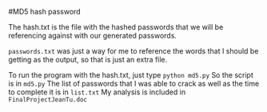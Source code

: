 #MD5 hash password

The hash.txt is the file with the hashed passwords that we will be referencing against with our generated passwords.

`passwords.txt` was just a way for me to reference the words that I should be getting as the output, so that is just an extra file.

To run the program with the hash.txt, just type  `python md5.py`
So the script is in `md5.py`
The list of passwords that I was able to crack as well as the time to complete it is in `list.txt`
My analysis is included in `FinalProjectJeanTu.doc`
